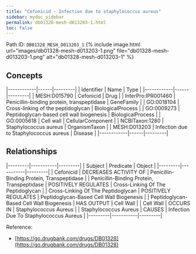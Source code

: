 ```yaml
---
title: "Cefonicid - Infection due to staphylococcus aureus"
sidebar: mydoc_sidebar
permalink: db01328-mesh-d013203-1.html
toc: false 
---
```



Path ID: `DB01328_MESH_D013203_1`
{% include image.html url="images/db01328-mesh-d013203-1.png" file="db01328-mesh-d013203-1.png" alt="db01328-mesh-d013203-1" %}

## Concepts

|------------|------|---------|
| Identifier | Name | Type    |
|------------|------|---------|
| MESH:D015790 | Cefonicid | Drug |
| InterPro:IPR001460 | Penicillin-binding protein, transpeptidase | GeneFamily |
| GO:0018104 | Cross-linking of the peptidoglycan | BiologicalProcess |
| GO:0009273 | Peptidoglycan-based cell wall biogenesis | BiologicalProcess |
| GO:0005618 | Cell wall | CellularComponent |
| NCBITaxon:1280 | Staphylococcus aureus | OrganismTaxon |
| MESH:D013203 | Infection due to Staphylococcus aureus | Disease |
|------------|------|---------|

## Relationships

|---------|-----------|---------|
| Subject | Predicate | Object  |
|---------|-----------|---------|
| Cefonicid | DECREASES ACTIVITY OF | Penicillin-Binding Protein, Transpeptidase |
| Penicillin-Binding Protein, Transpeptidase | POSITIVELY REGULATES | Cross-Linking Of The Peptidoglycan |
| Cross-Linking Of The Peptidoglycan | POSITIVELY REGULATES | Peptidoglycan-Based Cell Wall Biogenesis |
| Peptidoglycan-Based Cell Wall Biogenesis | HAS OUTPUT | Cell Wall |
| Cell Wall | OCCURS IN | Staphylococcus Aureus |
| Staphylococcus Aureus | CAUSES | Infection Due To Staphylococcus Aureus |
|---------|-----------|---------|

Reference: 
  - [https://go.drugbank.com/drugs/DB01328](https://go.drugbank.com/drugs/DB01328)

